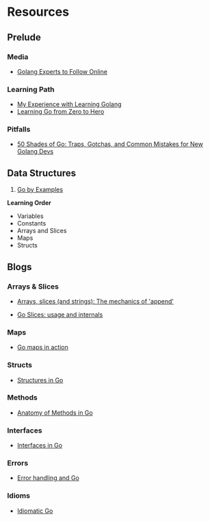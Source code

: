 # Resources

## Prelude

### Media
* [Golang Experts to Follow Online](https://blog.newrelic.com/technology/golang-experts-follow-online/)

### Learning Path
* [My Experience with Learning Golang](https://pmihaylov.com/learning-golang-experience/)
* [Learning Go from Zero to Hero](https://milapneupane.com.np/2019/07/06/learning-golang-from-zero-to-hero/)

### Pitfalls
* [50 Shades of Go: Traps, Gotchas, and Common Mistakes for New Golang Devs](http://devs.cloudimmunity.com/gotchas-and-common-mistakes-in-go-golang/)

## Data Structures

1. [Go by Examples](https://gobyexample.com/)

**Learning Order**

* Variables
* Constants
* Arrays and Slices
* Maps
* Structs

## Blogs

### Arrays & Slices

* [Arrays, slices (and strings): The mechanics of 'append'](https://blog.golang.org/slices)

* [Go Slices: usage and internals](https://blog.golang.org/slices-intro)

### Maps

* [Go maps in action](https://blog.golang.org/maps)

### Structs

* [Structures in Go](https://medium.com/rungo/structures-in-go-76377cc106a2)

### Methods
* [Anatomy of Methods in Go](https://medium.com/rungo/anatomy-of-methods-in-go-f552aaa8ac4a)

### Interfaces
* [Interfaces in Go](https://medium.com/rungo/interfaces-in-go-ab1601159b3a)

### Errors
* [Error handling and Go](https://blog.golang.org/error-handling-and-go)

### Idioms

* [Idiomatic Go](https://about.sourcegraph.com/go/idiomatic-go)
